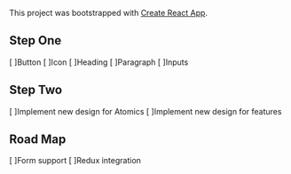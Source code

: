 This project was bootstrapped with [Create React App](https://github.com/facebookincubator/create-react-app).

## Step One
[ ]Button
[ ]Icon
[ ]Heading
[ ]Paragraph
[ ]Inputs

## Step Two
[ ]Implement new design for Atomics
[ ]Implement new design for features

## Road Map
[ ]Form support
[ ]Redux integration